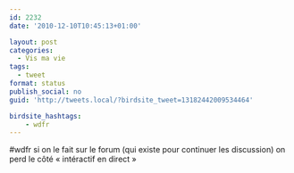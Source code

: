 ```yaml
---
id: 2232
date: '2010-12-10T10:45:13+01:00'

layout: post
categories:
  - Vis ma vie
tags:
  - tweet
format: status
publish_social: no
guid: 'http://tweets.local/?birdsite_tweet=13182442009534464'

birdsite_hashtags:
    - wdfr
---
```


\#wdfr si on le fait sur le forum (qui existe pour continuer les discussion) on perd le côté « intéractif en direct »